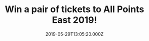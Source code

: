 ---
campaign-uuid: "c-f8f6c750-7a0d-4c49-bcb0-caa2805bfba6"
type: "Preview"
category: "Tickets"
date: "2019-05-29T13:05:20.000Z"
end-date: "2019-05-30T23:59:00.000Z"
disable-form: false
is_promoted: true
has_entry_page: true
title: "Win a pair of tickets to All Points East 2019!"
competition-description: "<p>Thought the first weekend of All Points East 2019 couldn’\
  t get any better? Think again.</p>\n<p>The Victoria Park festival is back for a\
  \ second slice and will see the likes of Bring Me The Horizon, Mumford & Sons and\
  \ Bon Iver performing on May 31, June 1 and June 2! We are giving away 3 pairs of\
  \ tickets to 3 lucky NME AAA members to win.</p>\n<p>Want to come along with us?\
  \ Click below for a chance to win.</p>\n"
hero-header: "Win a pair of tickets to All Points East 2019!"
terms-confirmation: "all-points-east-terms.pdf"
banner-img: "https://assets.expresslyapp.com/asset-041af740-8467-438e-b011-5c301cbcc999.jpg"
logo-left-href: "aaa.nme.com"
logo-left-image: "https://assets.expresslyapp.com/asset-9498786c-0d8a-4e74-a6c0-8fc90d47d024.jpg"
logo-left-title: "NME AAA"
bg-image-hero: "https://assets.expresslyapp.com/asset-dc754aa3-c174-466d-8f11-2f81d631aa94.jpg"
bg-image-first: "https://assets.expresslyapp.com/asset-5c99e8a5-780d-4566-9ae5-acfe70fdf808.jpg"
bg-image-second: "https://assets.expresslyapp.com/asset-49707d1e-b530-4cc6-b42a-bab2c888787a.jpg"
bg-image-third: "https://assets.expresslyapp.com/asset-ee630631-d13b-47ca-9fe9-b4ad602a3408.jpg"
section1-content: "<p>Thought the first weekend of All Points East 2019 couldn’t get\
  \ any better? Think again.</p>\n<p>The Victoria Park festival is back for a second\
  \ slice and will see the likes of Bring Me The Horizon, Mumford & Sons and Bon Iver\
  \ performing on May 31, June 1 and June 2!</p>\n"
section2-content: "<p>Fans can also expect a huge supporting line-up, featuring the\
  \ likes of Architects, Sleeping With Sirens, Dizzee Rascal, Leon Bridges and Mac\
  \ DeMarco across all three days.</p>\n<p>There’s also a massive variety of bars,\
  \ food stalls and other entertainment for fans to explore too.</p>\n"
section3-content: "<p>Competition closes on Thursday 30th May so enter the form below\
  \ to be in with a chance of winning two tickets for a day of your choice.</p>\n\
  <p>Good luck!</p>\n"
entry-title: "Win a pair of tickets to All Points East 2019!"
entry-content: "<p>Enter the draw to win a pair of tickets to All Points East 2019\
  \  by completing the form below before 23:59 on the 30th of May 2019.</p>\n"
has-winner: false
prize-description: "One of 3 pairs of tickets to All Points East 2019."
country-restrictions:
- "GB"
---